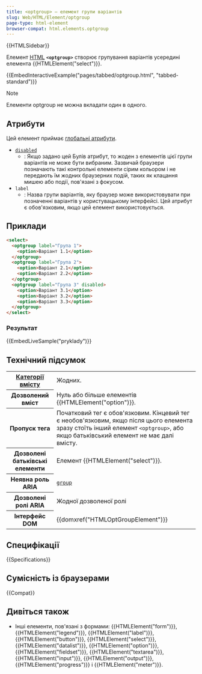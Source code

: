 ```yaml
---
title: <optgroup> – елемент групи варіантів
slug: Web/HTML/Element/optgroup
page-type: html-element
browser-compat: html.elements.optgroup
---
```


{{HTMLSidebar}}

Елемент [HTML](/uk/docs/Web/HTML) **`<optgroup>`** створює групування варіантів усередині елемента {{HTMLElement("select")}}.

{{EmbedInteractiveExample("pages/tabbed/optgroup.html", "tabbed-standard")}}

> [!NOTE]
> Елементи optgroup не можна вкладати один в одного.

## Атрибути

Цей елемент приймає [глобальні атрибути](/uk/docs/Web/HTML/Global_attributes).

- [`disabled`](/uk/docs/Web/HTML/Attributes/disabled)
  - : Якщо задано цей Булів атрибут, то жоден з елементів цієї групи варіантів не може бути вибраним. Зазвичай браузери позначають такі контрольні елементи сірим кольором і не передають їм жодних браузерних подій, таких як клацання мишею або події, пов'язані з фокусом.
- `label`
  - : Назва групи варіантів, яку браузер може використовувати при позначенні варіантів у користувацькому інтерфейсі. Цей атрибут є обов'язковим, якщо цей елемент використовується.

## Приклади

```html
<select>
  <optgroup label="Група 1">
    <option>Варіант 1.1</option>
  </optgroup>
  <optgroup label="Група 2">
    <option>Варіант 2.1</option>
    <option>Варіант 2.2</option>
  </optgroup>
  <optgroup label="Група 3" disabled>
    <option>Варіант 3.1</option>
    <option>Варіант 3.2</option>
    <option>Варіант 3.3</option>
  </optgroup>
</select>
```

### Результат

{{EmbedLiveSample("pryklady")}}

## Технічний підсумок

<table class="properties">
  <tbody>
    <tr>
      <th scope="row">
        <a href="/uk/docs/Web/HTML/Content_categories"
          >Категорії вмісту</a
        >
      </th>
      <td>Жодних.</td>
    </tr>
    <tr>
      <th scope="row">Дозволений вміст</th>
      <td>Нуль або більше елементів {{HTMLElement("option")}}.</td>
    </tr>
    <tr>
      <th scope="row">Пропуск тега</th>
      <td>
        Початковий тег є обов'язковим. Кінцевий тег є необов'язковим, якщо після цього елемента зразу стоїть інший елемент <code>&#x3C;optgroup></code>, або якщо батьківський елемент не має далі вмісту.
      </td>
    </tr>
    <tr>
      <th scope="row">Дозволені батьківські елементи</th>
      <td>Елемент {{HTMLElement("select")}}.</td>
    </tr>
    <tr>
      <th scope="row">Неявна роль ARIA</th>
      <td><a href="/uk/docs/Web/Accessibility/ARIA/Roles/group_role"><code>group</code></a></td>
    </tr>
    <tr>
      <th scope="row">Дозволені ролі ARIA</th>
      <td>Жодної дозволеної ролі</td>
    </tr>
    <tr>
      <th scope="row">Інтерфейс DOM</th>
      <td>{{domxref("HTMLOptGroupElement")}}</td>
    </tr>
  </tbody>
</table>

## Специфікації

{{Specifications}}

## Сумісність із браузерами

{{Compat}}

## Дивіться також

- Інші елементи, пов'язані з формами: {{HTMLElement("form")}}, {{HTMLElement("legend")}}, {{HTMLElement("label")}}, {{HTMLElement("button")}}, {{HTMLElement("select")}}, {{HTMLElement("datalist")}}, {{HTMLElement("option")}}, {{HTMLElement("fieldset")}}, {{HTMLElement("textarea")}}, {{HTMLElement("input")}}, {{HTMLElement("output")}}, {{HTMLElement("progress")}} і {{HTMLElement("meter")}}.
